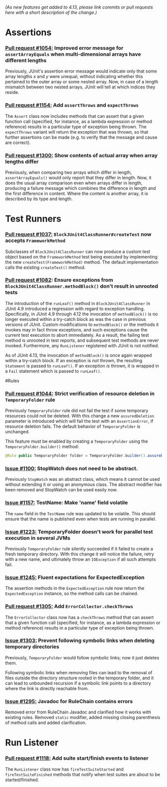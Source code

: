 *(As new features get added to 4.13, please link commits or pull requests here with a short description of the change.)*

# Assertions

### [Pull request #1054:](https://github.com/junit-team/junit/pull/1054) Improved error message for `assertArrayEquals` when multi-dimensional arrays have different lengths

Previously, JUnit's assertion error message would indicate only that some array lengths _x_ and _y_ were unequal, without indicating whether this pertained to the outer array or some nested array. Now, in case of a length mismatch between two nested arrays, JUnit will tell at which indices they reside.

### [Pull request #1154:](https://github.com/junit-team/junit/pull/1154) Add `assertThrows` and `expectThrows`

The `Assert` class now includes methods that can assert that a given function call (specified, for instance, as a lambda expression or method reference) results in a particular type of exception being thrown. The `expectThrows` variant will return the exception that was thrown, so that further assertions can be made (e.g. to verify that the message and cause are correct).

### [Pull request #1300:](https://github.com/junit-team/junit/pull/1300) Show contents of actual array when array lengths differ

Previously, when comparing two arrays which differ in length, `assertArrayEquals()` would only report that they differ in length. Now, it does the usual array comparison even when arrays differ in length, producing a failure message which combines the difference in length and the first difference in content. Where the content is another array, it is described by its type and length.

# Test Runners

### [Pull request #1037:](https://github.com/junit-team/junit/pull/1037) `BlockJUnit4ClassRunner#createTest` now accepts `FrameworkMethod`

Subclasses of `BlockJUnit4ClassRunner` can now produce a custom test object based on the `FrameworkMethod` test being executed by implementing the new `createTest(FrameworkMethod)` method. The default implementation calls the existing `createTest()` method.

### [Pull request #1082](https://github.com/junit-team/junit/pull/1082): Ensure exceptions from `BlockJUnit4ClassRunner.methodBlock()` don't result in unrooted tests

The introduction of the `runLeaf()` method in `BlockJUnit4ClassRunner` in JUnit 4.9 introduced a regression with regard to exception handling. Specifically, in JUnit 4.9 through 4.12 the invocation of `methodBlock()` is no longer executed within a try-catch block as was the case in previous versions of JUnit. Custom modifications to `methodBlock()` or the methods it invokes may in fact throw exceptions, and such exceptions cause the current test execution to abort immediately. As a result, the failing test method is unrooted in test reports, and subsequent test methods are never invoked. Furthermore, any `RunListener` registered with JUnit is not notified.

As of JUnit 4.13, the invocation of `methodBlock()` is once again wrapped within a try-catch block. If an exception is _not_ thrown, the resulting `Statement` is passed to `runLeaf()`. If an exception _is_ thrown, it is wrapped in a `Fail` statement which is passed to `runLeaf()`.


#Rules

### [Pull request #1044:](https://github.com/junit-team/junit/pull/1044) Strict verification of resource deletion in `TemporaryFolder` rule

Previously `TemporaryFolder` rule did not fail the test if some temporary resources could not be deleted. With this change a new `assuredDeletion` parameter is introduced which will fail the test with an `AssertionError`, if resource deletion fails. The default behavior of `TemporaryFolder` is unchanged.

This feature must be enabled by creating a `TemporaryFolder` using the `TemporaryFolder.builder()` method:
```java
@Rule public TemporaryFolder folder = TemporaryFolder.builder().assureDeletion().build();
```

### [Issue #1100:](https://github.com/junit-team/junit/issues/1110) StopWatch does not need to be abstract.

Previously `StopWatch` was an abstract class, which means it cannot be used without extending it or using an anonymous class. The abstract modifier has been removed and StopWatch can be used easily now.

### [Issue #1157:](https://github.com/junit-team/junit/issues/1157) TestName: Make 'name' field volatile

The `name` field in the `TestName` rule was updated to be volatile. This should ensure that the name
is published even when tests are running in parallel.

### [Issue #1223:](https://github.com/junit-team/junit/issues/1223) TemporaryFolder doesn't work for parallel test execution in several JVMs

Previously `TemporaryFolder` rule silently succeeded if it failed to create a fresh temporary directory. With this change it will notice the failure, retry with a new name, and ultimately throw an `IOException` if all such attempts fail.

### [Issue #1245:](https://github.com/junit-team/junit/issues/1245) Fluent expectations for ExpectedException

The assertion methods in the `ExpectedException` rule now return the `ExpectedException` instance, so
the method calls can be chained.

### [Pull request #1305:](https://github.com/junit-team/junit/pull/1305) Add `ErrorCollector.checkThrows`

The `ErrorCollector` class now has a `checkThrows` method that can assert that a given function call (specified, for instance, as a lambda expression or method reference) results in a particular type of exception being thrown.

### [Issue #1303:](https://github.com/junit-team/junit/issues/1303) Prevent following symbolic links when deleting temporary directories

Previously, `TemporaryFolder` would follow symbolic links; now it just deletes them.

Following symbolic links when removing files can lead to the removal of files outside the directory structure rooted in the temporary folder, and it can lead to unbounded recursion if a symbolic link points to a directory where the link is directly reachable from.

### [Issue #1295:](https://github.com/junit-team/junit/issues/1295) Javadoc for RuleChain contains errors

Removed error from RuleChain Javadoc and clarified how it works with existing rules. Removed `static` modifier, added missing closing parenthesis of method calls and added clarification.

# Run Listener

### [Pull request #1118:](https://github.com/junit-team/junit4/pull/1118) Add suite start/finish events to listener

The `RunListener` class now has `fireTestSuiteStarted` and `fireTestSuiteFinished` methods that notify when test suites are about to be started/finished.